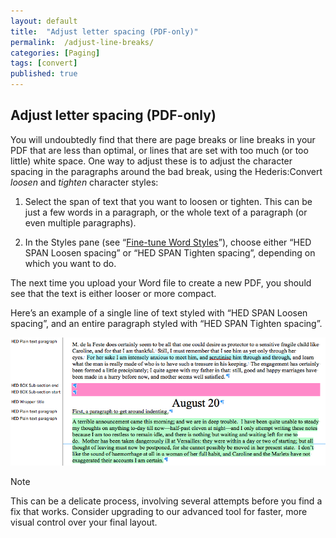 ```yaml
---
layout: default
title:  "Adjust letter spacing (PDF-only)"
permalink:  /adjust-line-breaks/
categories: [Paging]
tags: [convert]
published: true
---
```


<section data-type="chapter" class="hsecchapter" data-hederis-type="hsecchapter" id="adjust-line-breaks" data-pi-attrs="id: adjust-line-breaks; data-tags: convert;" role="doc-chapter" data-tags="convert" data-author-name=" " data-book-title=" " title="Adjust letter spacing (PDF-only)"><h1 data-hederis-type="hblkchaptitle" class="hblkchaptitle" id="p0j84YJsc">Adjust letter spacing (PDF-only)</h1>
    <p class="hblkp" data-hederis-type="hblkp" id="pXakAaExT">You will undoubtedly find that there are page breaks or line breaks in your PDF that are less than optimal, or lines that are set with too much (or too little) white space. One way to adjust these is to adjust the character spacing in the paragraphs around the bad break, using the Hederis:Convert <em data-hederis-type="hspanem">loosen</em> and <em data-hederis-type="hspanem">tighten</em> character styles:</p>
    <ol class="hwprnum-list" data-hederis-type="hwprnum-list" id="pIRl86YbP"><li class="hblkoli" data-hederis-type="hblkoli" id="livCE9nXyx"><p class="hblkoli" data-hederis-type="hblkoli" id="pz8qa9hCL">Select the span of text that you want to loosen or tighten. This can be just a few words in a paragraph, or the whole text of a paragraph (or even multiple paragraphs). </p></li>
    <li class="hblkoli" data-hederis-type="hblkoli" id="liaPSxfBc3"><p class="hblkoli" data-hederis-type="hblkoli" id="pHZ7tKgmi">In the Styles pane (see &#8220;<a href="{% post_url 2019-07-09-15-Fine-tuneWordStyles %}"><span class="Hyperlink">Fine-tune Word Styles</span></a>&#8221;), choose either &#8220;HED SPAN Loosen spacing&#8221; or &#8220;HED SPAN Tighten spacing&#8221;, depending on which you want to do.</p></li>
    </ol>
    <p class="hblkp" data-hederis-type="hblkp" id="pqDRJjl8v">The next time you upload your Word file to create a new PDF, you should see that the text is either looser or more compact.</p>
    <p class="hblkp" data-hederis-type="hblkp" id="p08FVvDeB">Here&#8217;s an example of a single line of text styled with &#8220;HED SPAN Loosen spacing&#8221;, and an entire paragraph styled with &#8220;HED SPAN Tighten spacing&#8221;.</p>
    <img data-hederis-type="hblkimg" class="hblkimg" id="pFCbrNbLq" src="/images/loosetight1.png"/>
    <aside class="hwprbox box" data-hederis-type="hwprbox" id="p49qVU7DL" data-type="sidebar"><p class="hblktype" data-hederis-type="hblktype" id="pqQNuioYa">Note</p>
    <p class="hblkp" data-hederis-type="hblkp" id="pJZsosKFs">This can be a delicate process, involving several attempts before you find a fix that works. Consider upgrading to our advanced tool for faster, more visual control over your final layout.</p>
    </aside>
    </section>
    